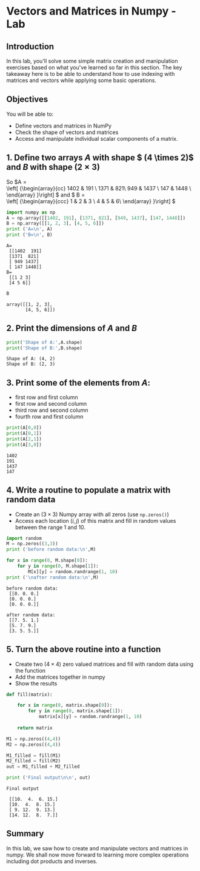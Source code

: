 
# Vectors and Matrices in Numpy - Lab

## Introduction

In this lab, you'll solve some simple matrix creation and manipulation exercises based on what you've learned so far in this section. The key takeaway here is to be able to understand how to use indexing with matrices and vectors while applying some basic operations.

## Objectives
You will be able to:
* Define vectors and matrices in NumPy
* Check the shape of vectors and matrices
* Access and manipulate individual scalar components of a matrix. 

## 1. Define two arrays $A$  with shape $ (4 \times 2)$ and $B$ with shape $(2 \times 3)$ 
So    $A =    
  \left[ {\begin{array}{cc}
   1402 & 191 \\
   1371 &  821\\
   949 &  1437 \\
   147 & 1448 \\
  \end{array} }\right]
$
and
$
B =    
  \left[ {\begin{array}{ccc}
   1 & 2 & 3 \\
   4 & 5 & 6\\
  \end{array} }\right]
$


```python
import numpy as np
A = np.array([[1402, 191], [1371, 821], [949, 1437], [147, 1448]])
B = np.array([[1, 2, 3], [4, 5, 6]])
print ('A=\n', A)
print ('B=\n', B)
```

    A=
     [[1402  191]
     [1371  821]
     [ 949 1437]
     [ 147 1448]]
    B=
     [[1 2 3]
     [4 5 6]]



```python
B
```




    array([[1, 2, 3],
           [4, 5, 6]])



## 2. Print the dimensions of $A$ and $B$ 


```python
print('Shape of A:',A.shape)
print('Shape of B:',B.shape)
```

    Shape of A: (4, 2)
    Shape of B: (2, 3)


## 3. Print some of the elements from $A$: 
* first row and first column
* first row and second column
* third row and second column
* fourth row and first column


```python
print(A[0,0])
print(A[0,1])
print(A[2,1])
print(A[3,0])
```

    1402
    191
    1437
    147


## 4. Write a routine to populate a matrix with random data
* Create an $(3 \times 3)$ Numpy array with all zeros (use `np.zeros()`)
* Access each location $(i,j)$ of this matrix and fill in random values between the range 1 and 10. 


```python
import random
M = np.zeros((3,3))
print ('before random data:\n',M)

for x in range(0, M.shape[0]):
    for y in range(0, M.shape[1]):
        M[x][y] = random.randrange(1, 10) 
print ('\nafter random data:\n',M)
```

    before random data:
     [[0. 0. 0.]
     [0. 0. 0.]
     [0. 0. 0.]]
    
    after random data:
     [[7. 5. 1.]
     [5. 7. 9.]
     [3. 5. 5.]]


## 5. Turn the above routine into a function
* Create two $(4 \times 4)$ zero valued matrices and fill with random data using the function
* Add the matrices together in numpy 
* Show the results


```python
def fill(matrix):

    for x in range(0, matrix.shape[0]):
        for y in range(0, matrix.shape[1]):
            matrix[x][y] = random.randrange(1, 10)
    
    return matrix

M1 = np.zeros((4,4))
M2 = np.zeros((4,4))

M1_filled = fill(M1)
M2_filled = fill(M2)
out = M1_filled + M2_filled

print ('Final output\n\n', out)
```

    Final output
    
     [[10.  4.  6. 15.]
     [10.  4.  8. 15.]
     [ 9. 12.  9. 13.]
     [14. 12.  8.  7.]]


## Summary 

In this lab, we saw how to create and manipulate vectors and matrices in numpy. We shall now move forward to learning more complex operations including dot products and inverses. 
